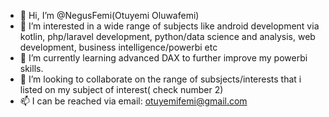 - 👋 Hi, I’m @NegusFemi(Otuyemi Oluwafemi)
- 👀 I’m interested in a wide range of subjects like android development via kotlin, php/laravel development, python/data science and analysis, web development, business intelligence/powerbi etc
- 🌱 I’m currently learning advanced DAX to further improve my powerbi skills.
- 💞️ I’m looking to collaborate on the range of subsjects/interests that i listed on my subject of interest( check number 2)
- 📫 I can be reached via email: otuyemifemi@gmail.com

<!---
NegusFemi/NegusFemi is a ✨ special ✨ repository because its `README.md` (this file) appears on your GitHub profile.
You can click the Preview link to take a look at your changes.
--->
